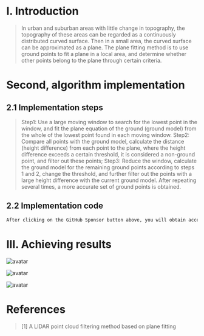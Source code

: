 #  I. Introduction 

>  In urban and suburban areas with little change in topography, the topography of these areas can be regarded as a continuously distributed curved surface. Then in a small area, the curved surface can be approximated as a plane. The plane fitting method is to use ground points to fit a plane in a local area, and determine whether other points belong to the plane through certain criteria. 

#  Second, algorithm implementation 

##  2.1 Implementation steps 

>  Step1: Use a large moving window to search for the lowest point in the window, and fit the plane equation of the ground (ground model) from the whole of the lowest point found in each moving window. Step2: Compare all points with the ground model, calculate the distance (height difference) from each point to the plane, where the height difference exceeds a certain threshold, it is considered a non-ground point, and filter out these points; Step3: Reduce the window, calculate the ground model for the remaining ground points according to steps 1 and 2, change the threshold, and further filter out the points with a large height difference with the current ground model. After repeating several times, a more accurate set of ground points is obtained. 

##  2.2 Implementation code 

 ```python  
After clicking on the GitHub Sponsor button above, you will obtain access permissions to my private code repository ( https://github.com/slowlon/my_code_bar ) to view this blog code. By searching the code number of this blog, you can find the code you need, code number is: 2024020309574024455
 ```  
#  III. Achieving results 

![avatar]( 14c96945fc6143ab8d45ca14b522e7ab.png) 

![avatar]( 7e5a284563eb4d18896757ce00d2b402.png) 

![avatar]( f13d07283d234d2cb65dbb8a5c2e0941.png) 

#  References 

>  [1] A LIDAR point cloud filtering method based on plane fitting 

